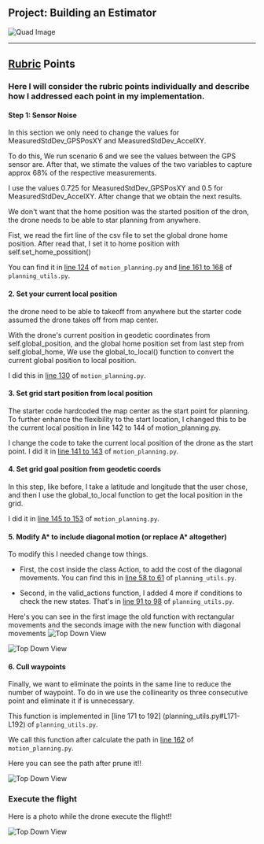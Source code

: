 ## Project: Building an Estimator
![Quad Image](./misc/enroute.png)

---



## [Rubric](https://review.udacity.com/#!/rubrics/1807/view) Points

### Here I will consider the rubric points individually and describe how I addressed each point in my implementation.  





#### Step 1: Sensor Noise

In this section we only need to change the values for MeasuredStdDev_GPSPosXY and MeasuredStdDev_AccelXY.

To do this, We run scenario 6 and we see the values between the GPS sensor are. After that, we stimate the values of the two variables to capture approx 68% of the respective measurements. 

I use the values 0.725 for MeasuredStdDev_GPSPosXY and 0.5 for MeasuredStdDev_AccelXY. After change that we obtain the next results.


We don't want that the home position was the started position of the dron, the drone needs to be able to star planning from anywhere.

Fist, we read the firt line of the csv file to set the global drone home position. After read that, I set it to home position with self.set_home_possition()

You can find it in [line 124](motion_planning.py#L124) of `motion_planning.py` and [line 161 to 168](planning_utils.py#L161-L168) of `planning_utils.py`.

#### 2. Set your current local position

the drone need to be able to takeoff from anywhere but the starter code assumed the drone takes off from map center.

With the drone's current position in geodetic coordinates from self.global_position, and the global home position set from last step from self.global_home, We use the global_to_local() function to convert the current global position to local position.

I did this in [line 130](motion_planning.py#L130) of `motion_planning.py`.


#### 3. Set grid start position from local position

The starter code hardcoded the map center as the start point for planning. To further enhance the flexibility to the start location, I changed this to be the current local position in line 142 to 144 of motion_planning.py.

I change the code to take the current local position of the drone as the start point. I did it in [line 141 to 143](motion_planning.py#L141-143) of `motion_planning.py`.

#### 4. Set grid goal position from geodetic coords

In this step, like before, I take a latitude and longitude that the user chose, and then I use the global_to_local function to get the local position in the grid.

I did it in [line 145 to 153](motion_planning.py#L145-153) of `motion_planning.py`.

#### 5. Modify A* to include diagonal motion (or replace A* altogether)

To modify this I needed change tow things.

* First, the cost inside the class Action, to add the cost of the diagonal movements. You can find this in [line 58 to 61](planning_utils.py#L58-L61) of `planning_utils.py`.

* Second, in the valid_actions function, I added 4 more if conditions to check the new states. That's in [line 91 to 98](planning_utils.py#L91-L98) of `planning_utils.py`.

Here's you can see in the first image the old function with rectangular movements and the seconds image with the new function with diagonal movements 
![Top Down View](./images/rect_path.png)

![Top Down View](./images/diag_path.png)

#### 6. Cull waypoints 

Finally, we want to eliminate the points in the same line to reduce the number of waypoint. To do in we use the collinearity os three consecutive point and eliminate it if is unnecessary. 

This function is implemented in [line 171 to 192] (planning_utils.py#L171-L192) of `planning_utils.py`.

We call this function after calculate the path in [line 162](motion_planning.py#L162) of `motion_planning.py`.

Here you can see the path after prune it!!

![Top Down View](./images/prune_path.png)


### Execute the flight

Here is a photo while the drone execute the flight!!

![Top Down View](./images/flight.png)


